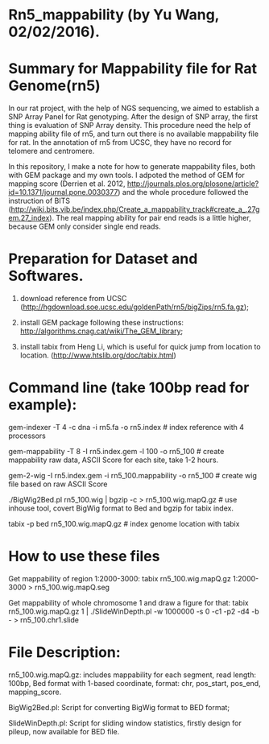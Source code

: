 # Rn5_mappability (by Yu Wang, 02/02/2016).

# Summary for Mappability file for Rat Genome(rn5)

In our rat project, with the help of NGS sequencing, we aimed to establish a SNP Array Panel for Rat genotyping. After the design of SNP array, the first thing is evaluation of SNP Array density. This procedure need the help of mapping ability file of rn5, and turn out there is no available mappability file for rat. In the annotation of rn5 from UCSC, they have no record for telomere and centromere. 

In this repository, I make a note for how to generate mappability files, both with GEM package and my own tools. I adpoted the method of GEM for mapping score (Derrien et al. 2012, http://journals.plos.org/plosone/article?id=10.1371/journal.pone.0030377) and the whole procedure followed the instruction of BITS (http://wiki.bits.vib.be/index.php/Create_a_mappability_track#create_a_.27gem.27_index). The real mapping ability for pair end reads is a little higher, because GEM only consider single end reads.

# Preparation for Dataset and Softwares.
1) download reference from UCSC (http://hgdownload.soe.ucsc.edu/goldenPath/rn5/bigZips/rn5.fa.gz); 

2) install GEM package following these instructions: http://algorithms.cnag.cat/wiki/The_GEM_library;

3) install tabix from Heng Li, which is useful for quick jump from location to location. (http://www.htslib.org/doc/tabix.html)

# Command line (take 100bp read for example):
gem-indexer -T 4 -c dna -i rn5.fa -o rn5.index # index reference with 4 processors

gem-mappability -T 8 -I rn5.index.gem -l 100 -o rn5_100  # create mappability raw data, ASCII Score for each site, take 1-2 hours.

gem-2-wig -I rn5.index.gem -i rn5_100.mappability -o rn5_100 # create wig file based on raw ASCII Score

./BigWig2Bed.pl rn5_100.wig | bgzip -c > rn5_100.wig.mapQ.gz # use inhouse tool, covert BigWig format to Bed and bgzip for tabix index.

tabix -p bed rn5_100.wig.mapQ.gz # index genome location with tabix

# How to use these files
Get mappability of region 1:2000-3000:
tabix rn5_100.wig.mapQ.gz 1:2000-3000 > rn5_100.wig.mapQ.seg

Get mappability of whole chromosome 1 and draw a figure for that:
tabix rn5_100.wig.mapQ.gz 1 | ./SlideWinDepth.pl -w 1000000 -s 0 -c1 -p2 -d4 -b - > rn5_100.chr1.slide

# File Description:
rn5_100.wig.mapQ.gz: includes mappability for each segment, read length: 100bp,  Bed format with 1-based coordinate, format: chr, pos_start, pos_end, mapping_score.

BigWig2Bed.pl: Script for converting BigWig format to BED format;

SlideWinDepth.pl: Script for sliding window statistics, firstly design for pileup, now available for BED file. 
